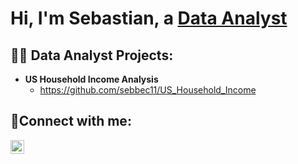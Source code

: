 <h1>Hi, I'm Sebastian, a <a href="https://www.linkedin.com/in/sebastian-becerra-sb">Data Analyst</a></h1>

<h2>👨‍💻 Data Analyst Projects:</h2>

- <b>US Household Income Analysis</b>
  - https://github.com/sebbec11/US_Household_Income

<h2>🤳Connect with me:</h2>

[<img align="left" alt="Sebastian | LinkedIn" width="22px" src="https://cdn.jsdelivr.net/npm/simple-icons@v3/icons/linkedin.svg" />][linkedin]

[linkedin]: https://www.linkedin.com/in/sebastian-becerra-sb
